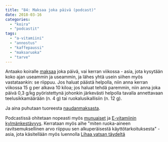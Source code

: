 ```yaml
---
title: "84: Maksaa joka päivä (podcast)"
date: 2018-03-16
categories: 
  - "koira"
  - "podcastit"
tags: 
  - "a-vitamiini"
  - "annostus"
  - "kaffepaussi"
  - "maksaruoka"
  - "tarve"
---
```


Antaako koiralle [maksaa](https://www.katiska.eu/tieto/koira-raakaruokinta-raaka-aineet/maksa/) joka päivä, vai kerran viikossa - asia, jota kysytään koko ajan useammin ja useammin, ja lähes yhtä usein siihen myös vastataankin: se riippuu. Jos haluat päästä helpolla, niin anna kerran viikossa 15 g per alkava 10 kiloa; jos haluat tehdä paremmin, niin anna joka päivä 0,3 g/kg pyöristettynä johonkin järkevästi helpolla tavalla annettavaan teelusikkamäärään (n. 4 g) tai ruokalusikallisiin (n. 12 g).

<!--more-->

Ja aina puhutaan tuoreesta [naudanmaksasta](https://www.katiska.eu/tieto/koira-raakaruokinta-raaka-aineet/maksa-ja-maksa/).

Podcastissä ohitetaan nopeasti myös [munuaiset](https://www.katiska.eu/tieto/koira-raakaruokinta-raaka-aineet/munuaiset/) ja [E-vitamiinin kylmänkestävyys](https://www.katiska.eu/tieto/e-vitamiini/e-vitamiinin-sailyvyys/). Kerrataan myös aihe "miten ruoka-aineen ravitsemuksellinen arvo riippuu sen alkuperäisestä käyttötarkoituksesta" - asia, jota käsitellään myös luennolla [Lihaa vatsan täydeltä](https://www.katiska.eu/kurssit/lihaa-vatsan-taydelta/)
